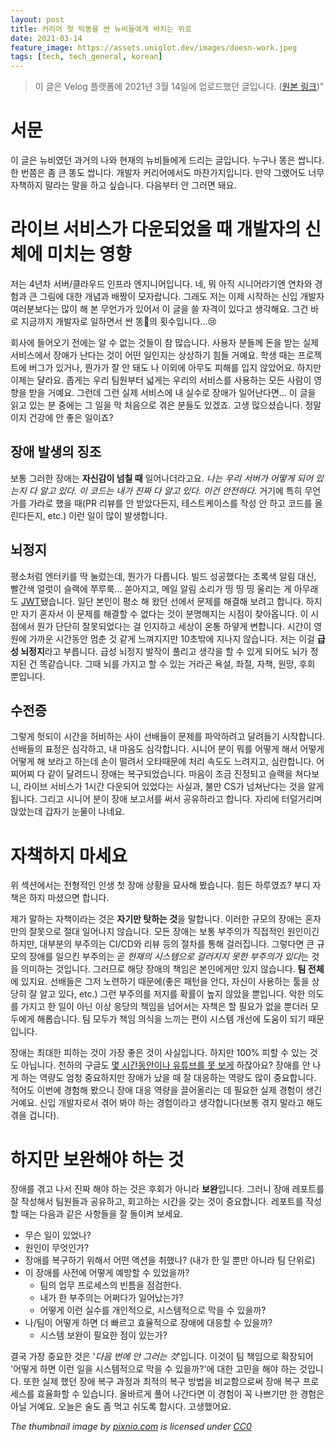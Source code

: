 ```yaml
---
layout: post
title: 커리어 첫 빅똥을 싼 뉴비들에게 바치는 위로
date: 2021-03-14
feature_image: https://assets.uniglot.dev/images/doesn-work.jpeg
tags: [tech, tech_general, korean]
---
```


> 이 글은 Velog 플랫폼에 2021년 3월 14일에 업로드했던 글입니다. ([원본 링크](https://velog.io/@laviande22/newbie-outage))"

# 서문

이 글은 뉴비였던 과거의 나와 현재의 뉴비들에게 드리는 글입니다. 누구나 똥은 쌉니다. 한 번쯤은 좀 큰 똥도 쌉니다. 개발자 커리어에서도 마찬가지입니다. 만약 그랬어도 너무 자책하지 말라는 말을 하고 싶습니다. 다음부터 안 그러면 돼요.

<!--more-->

# 라이브 서비스가 다운되었을 때 개발자의 신체에 미치는 영향

저는 4년차 서버/클라우드 인프라 엔지니어입니다. 네, 뭐 아직 시니어라기엔 연차와 경험과 큰 그림에 대한 개념과 배짱이 모자랍니다. 그래도 저는 이제 시작하는 신입 개발자 여러분보다는 많이 해 본 무언가가 있어서 이 글을 쓸 자격이 있다고 생각해요. 그건 바로 지금까지 개발자로 일하면서 싼 똥💩의 횟수입니다...😢

회사에 들어오기 전에는 알 수 없는 것들이 참 많습니다. 사용자 분들께 돈을 받는 실제 서비스에서 장애가 난다는 것이 어떤 일인지는 상상하기 힘들 거예요. 학생 때는 프로젝트에 버그가 있거나, 뭔가가 잘 안 돼도 나 이외에 아무도 피해를 입지 않았어요. 하지만 이제는 달라요. 좁게는 우리 팀원부터 넓게는 우리의 서비스를 사용하는 모든 사람이 영향을 받을 거예요. 그런데 그런 실제 서비스에 내 실수로 장애가 일어난다면... 이 글을 읽고 있는 분 중에는 그 일을 막 처음으로 겪은 분들도 있겠죠. 고생 많으셨습니다. 정말이지 건강에 안 좋은 일이죠?

## 장애 발생의 징조

보통 그러한 장애는 **자신감이 넘칠 때** 일어나더라고요. *나는 우리 서버가 어떻게 되어 있는지 다 알고 있다. 이 코드는 내가 진짜 다 알고 있다. 이건 안전하다.* 거기에 특히 무언가를 가라로 했을 때(PR 리뷰를 안 받았다든지, 테스트케이스를 작성 안 하고 코드를 올린다든지, etc.) 이런 일이 많이 발생합니다.

## 뇌정지

평소처럼 엔터키를 딱 눌렀는데, 뭔가가 다릅니다. 빌드 성공했다는 초록색 알림 대신, 빨간색 얼럿이 슬랙에 쭈루룩... 쏟아지고, 메일 알림 소리가 띵 띵 띵 울리는 게 아무래도 [JWT](https://en.wikipedia.org/wiki/JSON_Web_Token)됐습니다. 일단 본인이 평소 해 왔던 선에서 문제를 해결해 보려고 합니다. 하지만 자기 혼자서 이 문제를 해결할 수 없다는 것이 분명해지는 시점이 찾아옵니다. 이 시점에서 뭔가 단단히 잘못되었다는 걸 인지하고 세상이 온통 하얗게 변합니다. 시간이 영원에 가까운 시간동안 멈춘 것 같게 느껴지지만 10초밖에 지나지 않습니다. 저는 이걸 **급성 뇌정지**라고 부릅니다. 급성 뇌정지 발작이 풀리고 생각을 할 수 있게 되어도 뇌가 정지된 건 똑같습니다. 그때 뇌를 가지고 할 수 있는 거라곤 욕설, 좌절, 자책, 원망, 후회 뿐입니다.

## 수전증

그렇게 헛되이 시간을 허비하는 사이 선배들이 문제를 파악하려고 달려들기 시작합니다. 선배들의 표정은 심각하고, 내 마음도 심각합니다. 시니어 분이 뭐를 어떻게 해서 어떻게어떻게 해 보라고 하는데 손이 떨려서 오타때문에 처리 속도도 느려지고, 심란합니다. 어찌어찌 다 같이 달려드니 장애는 복구되었습니다. 마음이 조금 진정되고 슬랙을 쳐다보니, 라이브 서비스가 1시간 다운되어 있었다는 사실과, 불만 CS가 넘쳐난다는 것을 알게 됩니다. 그리고 시니어 분이 장애 보고서를 써서 공유하라고 합니다. 자리에 터덜거리며 앉았는데 갑자기 눈물이 나네요.

# 자책하지 마세요

위 섹션에서는 전형적인 인생 첫 장애 상황을 묘사해 봤습니다. 힘든 하루였죠? 부디 자책은 하지 마셨으면 합니다.

제가 말하는 자책이라는 것은 **자기만 탓하는 것**을 말합니다. 이러한 규모의 장애는 혼자만의 잘못으로 절대 일어나지 않습니다. 모든 장애는 보통 부주의가 직접적인 원인이긴 하지만, 대부분의 부주의는 CI/CD와 리뷰 등의 절차를 통해 걸러집니다. 그렇다면 큰 규모의 장애를 일으킨 부주의는 곧 *현재의 시스템으로 걸러지지 못한 부주의가 있다*는 것을 의미하는 것입니다. 그러므로 해당 장애의 책임은 본인에게만 있지 않습니다. **팀 전체**에 있지요. 선배들은 그저 노련하기 때문에(좋은 패턴을 안다, 자신이 사용하는 툴을 상당히 잘 알고 있다, etc.) 그런 부주의를 저지를 확률이 높지 않았을 뿐입니다. 악한 의도를 가지고 한 일이 아닌 이상 응당의 책임을 넘어서는 자책은 할 필요가 없을 뿐더러 모두에게 해롭습니다. 팀 모두가 책임 의식을 느끼는 편이 시스템 개선에 도움이 되기 때문입니다.

장애는 최대한 피하는 것이 가장 좋은 것이 사실입니다. 하지만 100% 피할 수 있는 것도 아닙니다. 천하의 구글도 [몇 시간동안이나 유튜브를 못 보게](http://news.khan.co.kr/kh_news/khan_art_view.html?art_id=202012151656001) 하잖아요? 장애를 안 나게 하는 역량도 엄청 중요하지만 장애가 났을 때 잘 대응하는 역량도 많이 중요합니다. 적어도 이번에 경험해 봤으니 장애 대응 역량을 끌어올리는 데 필요한 실제 경험이 생긴 거예요. 신입 개발자로서 겪어 봐야 하는 경험이라고 생각합니다(보통 겪지 말라고 해도 겪을 겁니다).

# 하지만 보완해야 하는 것

장애를 겪고 나서 진짜 해야 하는 것은 후회가 아니라 **보완**입니다. 그러니 장애 레포트를 잘 작성해서 팀원들과 공유하고, 회고하는 시간을 갖는 것이 중요합니다. 레포트를 작성할 때는 다음과 같은 사항들을 잘 돌이켜 보세요.

- 무슨 일이 있었나?
- 원인이 무엇인가?
- 장애를 복구하기 위해서 어떤 액션을 취했나? (내가 한 일 뿐만 아니라 팀 단위로)
- 이 장애를 사전에 어떻게 예방할 수 있었을까?
  - 팀의 업무 프로세스의 빈틈을 점검한다.
  - 내가 한 부주의는 어쩌다가 일어났는가?
  - 어떻게 이런 실수를 개인적으로, 시스템적으로 막을 수 있을까?
- 나/팀이 어떻게 하면 더 빠르고 효율적으로 장애에 대응할 수 있을까?
  - 시스템 보완이 필요한 점이 있는가?

결국 가장 중요한 것은 '*다음 번에 안 그러는 것*'입니다. 이것이 팀 책임으로 확장되어 '어떻게 하면 이런 일을 시스템적으로 막을 수 있을까?'에 대한 고민을 해야 하는 것입니다. 또한 실제 했던 장애 복구 과정과 최적의 복구 방법을 비교함으로써 장애 복구 프로세스를 효율화할 수 있습니다. 올바르게 풀어 나간다면 이 경험이 꼭 나쁘기만 한 경험은 아닐 거예요. 오늘은 술도 좀 먹고 쉬도록 합시다. 고생했어요.

*The thumbnail image by [pixnio.com](https://pixnio.com) is licensed under [CC0](https://creativecommons.org/licenses/publicdomain/)*
